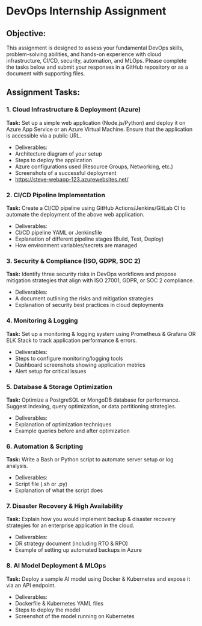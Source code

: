 
# DevOps Internship Assignment

## Objective:
This assignment is designed to assess your fundamental DevOps skills, problem-solving abilities, and hands-on experience with cloud infrastructure, CI/CD, security, automation, and MLOps. Please complete the tasks below and submit your responses in a GitHub repository or as a document with supporting files.

## Assignment Tasks:

### 1. Cloud Infrastructure & Deployment (Azure)
**Task:** Set up a simple web application (Node.js/Python) and deploy it on Azure App Service or an Azure Virtual Machine. Ensure that the application is accessible via a public URL.
-  Deliverables:
  - Architecture diagram of your setup
  - Steps to deploy the application
  - Azure configurations used (Resource Groups, Networking, etc.)
  - Screenshots of a successful deployment
  - https://steve-webapp-123.azurewebsites.net/

### 2. CI/CD Pipeline Implementation
**Task:** Create a CI/CD pipeline using GitHub Actions/Jenkins/GitLab CI to automate the deployment of the above web application.
-  Deliverables:
  - CI/CD pipeline YAML or Jenkinsfile
  - Explanation of different pipeline stages (Build, Test, Deploy)
  - How environment variables/secrets are managed

### 3. Security & Compliance (ISO, GDPR, SOC 2)
**Task:** Identify three security risks in DevOps workflows and propose mitigation strategies that align with ISO 27001, GDPR, or SOC 2 compliance.
-  Deliverables:
  - A document outlining the risks and mitigation strategies
  - Explanation of security best practices in cloud deployments

### 4. Monitoring & Logging
**Task:** Set up a monitoring & logging system using Prometheus & Grafana OR ELK Stack to track application performance & errors.
-  Deliverables:
  - Steps to configure monitoring/logging tools
  - Dashboard screenshots showing application metrics
  - Alert setup for critical issues

### 5. Database & Storage Optimization
**Task:** Optimize a PostgreSQL or MongoDB database for performance. Suggest indexing, query optimization, or data partitioning strategies.
-  Deliverables:
  - Explanation of optimization techniques
  - Example queries before and after optimization

### 6. Automation & Scripting
**Task:** Write a Bash or Python script to automate server setup or log analysis.
-  Deliverables:
  - Script file (.sh or .py)
  - Explanation of what the script does

### 7. Disaster Recovery & High Availability
**Task:** Explain how you would implement backup & disaster recovery strategies for an enterprise application in the cloud.
-  Deliverables:
  - DR strategy document (including RTO & RPO)
  - Example of setting up automated backups in Azure

### 8. AI Model Deployment & MLOps
**Task:** Deploy a sample AI model using Docker & Kubernetes and expose it via an API endpoint.
-  Deliverables:
  - Dockerfile & Kubernetes YAML files
  - Steps to deploy the model
  - Screenshot of the model running on Kubernetes
